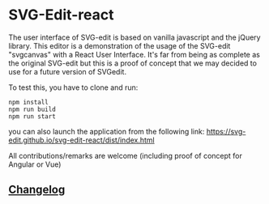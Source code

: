 # SVG-Edit-react

The user interface of SVG-edit is based on vanilla javascript and the jQuery library. This editor is a demonstration of the usage of the SVG-edit "svgcanvas" with a React User Interface. It's far from being as complete as the original SVG-edit but this is a proof of concept that we may decided to use for a future version of SVGedit.

To test this, you have to clone and run:
````
npm install
npm run build
npm run start
````

you can also launch the application from the following link:
https://svg-edit.github.io/svg-edit-react/dist/index.html


All contributions/remarks are welcome (including proof of concept for Angular or Vue)

## [Changelog](/CHANGELOG.md)
